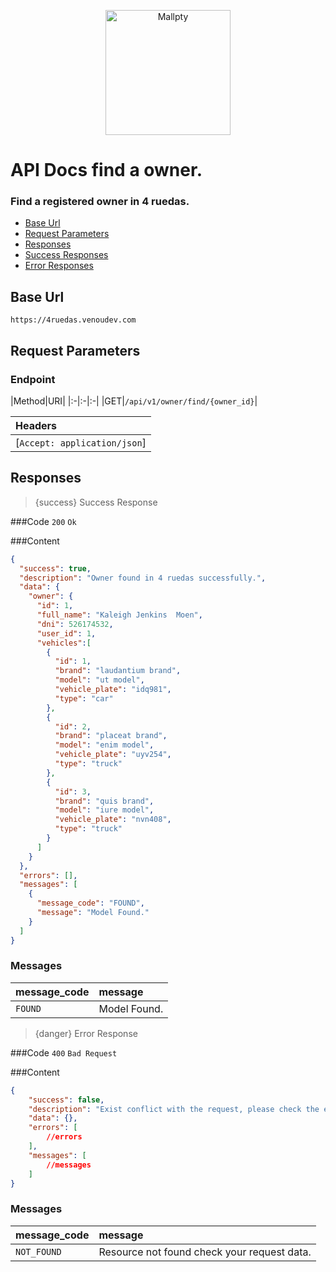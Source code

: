 <p align="center"><a href="https://venoudev.com/"><img src="https://venoudev.com/img/venoudev-2.png" width="200" alt="Mallpty"></a>
</p>

# API Docs find a owner.
### Find a registered owner in 4 ruedas.

- [Base Url](#base_url)
- [Request Parameters](#request_parameters)
- [Responses](#response)
- [Success Responses](#success)
- [Error Responses](#error)

<a name="base_url"></a>
## Base Url

```text
https://4ruedas.venoudev.com
```

<a name="request_parameters"></a>
## Request Parameters

### Endpoint

|Method|URI|
|:-|:-|:-|
|GET|`/api/v1/owner/find/{owner_id}`|

|Headers|
|:-|
|[`Accept: application/json`]|




<a name="response"></a>

## Responses

<a name="success"></a>

> {success} Success Response

###Code `200` `Ok`

###Content

```json
{
  "success": true,
  "description": "Owner found in 4 ruedas successfully.",
  "data": {
    "owner": {
      "id": 1,
      "full_name": "Kaleigh Jenkins  Moen",
      "dni": 526174532,
      "user_id": 1,
      "vehicles":[
        {
          "id": 1,
          "brand": "laudantium brand",
          "model": "ut model",
          "vehicle_plate": "idq981",
          "type": "car"
        },
        {
          "id": 2,
          "brand": "placeat brand",
          "model": "enim model",
          "vehicle_plate": "uyv254",
          "type": "truck"
        },
        {
          "id": 3,
          "brand": "quis brand",
          "model": "iure model",
          "vehicle_plate": "nvn408",
          "type": "truck"
        }
      ]
    }
  },
  "errors": [],
  "messages": [
    {
      "message_code": "FOUND",
      "message": "Model Found."
    }
  ]
}
```
### Messages

<larecipe-badge type="info" circle icon="fa fa-commenting-o"></larecipe-badge> 

|message_code|message|
|:-|:-|
|`FOUND`|Model Found.|


<a name="error"></a>

> {danger} Error Response

###Code `400` `Bad Request`

###Content

```json
{
    "success": false,
    "description": "Exist conflict with the request, please check the errors or messages.",
    "data": {},
    "errors": [
        //errors
    ],
    "messages": [
        //messages
    ]
}
``` 

### Messages

<larecipe-badge type="info" circle icon="fa fa-commenting-o"></larecipe-badge> 

|message_code|message|
|:-|:-|
|`NOT_FOUND`|Resource not found check your request data.|


